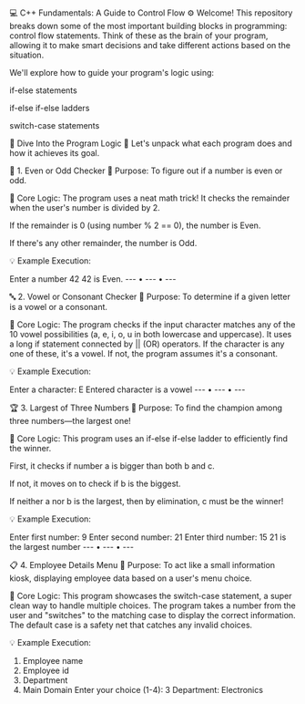 💻 C++ Fundamentals: A Guide to Control Flow ⚙️
Welcome! This repository breaks down some of the most important building blocks in programming: control flow statements. Think of these as the brain of your program, allowing it to make smart decisions and take different actions based on the situation.

We'll explore how to guide your program's logic using:

if-else statements

if-else if-else ladders

switch-case statements

🚀 Dive Into the Program Logic 🚀
Let's unpack what each program does and how it achieves its goal.

🔢 1. Even or Odd Checker
🎯 Purpose: To figure out if a number is even or odd.

🧠 Core Logic: The program uses a neat math trick! It checks the remainder when the user's number is divided by 2.

If the remainder is 0 (using number % 2 == 0), the number is Even.

If there's any other remainder, the number is Odd.

💡 Example Execution:

Enter a number
42
42 is Even.
--- • --- • ---

🔤 2. Vowel or Consonant Checker
🎯 Purpose: To determine if a given letter is a vowel or a consonant.

🧠 Core Logic: The program checks if the input character matches any of the 10 vowel possibilities (a, e, i, o, u in both lowercase and uppercase). It uses a long if statement connected by || (OR) operators. If the character is any one of these, it's a vowel. If not, the program assumes it's a consonant.

💡 Example Execution:

Enter a character: E
Entered character is a vowel
--- • --- • ---

🏆 3. Largest of Three Numbers
🎯 Purpose: To find the champion among three numbers—the largest one!

🧠 Core Logic: This program uses an if-else if-else ladder to efficiently find the winner.

First, it checks if number a is bigger than both b and c.

If not, it moves on to check if b is the biggest.

If neither a nor b is the largest, then by elimination, c must be the winner!

💡 Example Execution:

Enter first number: 9
Enter second number: 21
Enter third number: 15
21 is the largest number
--- • --- • ---

📋 4. Employee Details Menu
🎯 Purpose: To act like a small information kiosk, displaying employee data based on a user's menu choice.

🧠 Core Logic: This program showcases the switch-case statement, a super clean way to handle multiple choices. The program takes a number from the user and "switches" to the matching case to display the correct information. The default case is a safety net that catches any invalid choices.

💡 Example Execution:

1. Employee name
2. Employee id
3. Department
4. Main Domain
Enter your choice (1-4): 3
Department: Electronics
